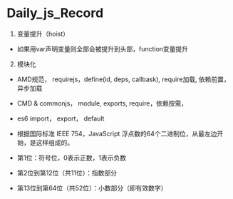 # Daily_js_Record
1. 变量提升（hoist）
  - 如果用var声明变量则全部会被提升到头部，function变量提升
2. 模块化
  - AMD规范， requirejs，define(id, deps, callbask), require加载, 依赖前置， 异步加载
  - CMD & commonjs， module, exports, require，依赖按需，
  - es6 import， export， default
  
- 根据国际标准 IEEE 754，JavaScript 浮点数的64个二进制位，从最左边开始，是这样组成的。

- 第1位：符号位，0表示正数，1表示负数
- 第2位到第12位（共11位）：指数部分
- 第13位到第64位（共52位）：小数部分（即有效数字）
